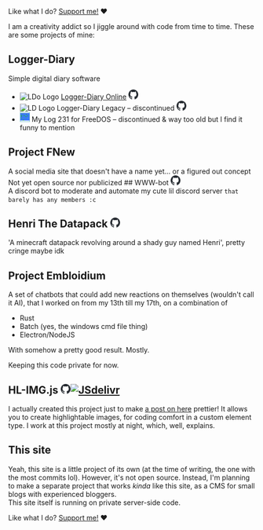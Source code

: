 Like what I do? [Support me!](/?p=support) ❤️

I am a creativity addict so I jiggle around with code from time to time. These are some projects of mine:

## Logger-Diary
<div class="derivi-twivi">
Simple digital diary software
</div>

- <img src="https://logger-diary.strawmelonjuice.com/img/logo/logo_512px.png" height="20px" alt="LDo Logo"> [Logger-Diary Online](https://logger-diary.strawmelonjuice.com/) <a href="https://github.com/strawmelonjuice/logger-diary.online" target="_blank"><img src="/assets/img/github-mark.svg" height="20px" alt="GitHub"></a>
- <img src="https://raw.githubusercontent.com/strawmelonjuice/logger-diary.legacy/desktop-beta/logger/icons/logo.png" height="20px" alt="LD Logo"> Logger-Diary Legacy – discontinued <a href="https://github.com/strawmelonjuice/logger-diary.legacy" target="_blank"><img src="/assets/img/github-mark.svg" height="20px" alt="GitHub"></a>
- <img src="/assets/img/2015logo.png" height="20px" alt="mylog231 logo"> My Log 231 for FreeDOS – discontinued & way too old but I find it funny to mention

## Project FNew
<div class="derivi-twivi">
A social media site that doesn't have a name yet... or a figured out concept
</div>
Not yet open source nor publicized
## WWW-bot <a href="https://github.com/strawmelonjuice/wwwbot-discord" target="_blank"><img src="/assets/img/github-mark.svg" height="20px" alt="GitHub"></a>
<div class="derivi-twivi">
    A discord bot to moderate and automate my cute lil discord server <code>that barely has any members :c</code>
</div>


## Henri The Datapack <a href="https://github.com/strawmelonjuice/Henri_The_Datapack" target="_blank"><img src="/assets/img/github-mark.svg" height="20px" alt="GitHub"></a>

<div class="derivi-twivi">
'A minecraft datapack revolving around a shady guy named Henri', pretty cringe maybe idk
</div>

## Project Embloidium

<div class="derivi-twivi">
A set of chatbots that could add new reactions on themselves (wouldn't call it AI), that I worked on from my 13th till my 17th, on a combination of
<ul>
<li>Rust</li>
<li>Batch (yes, the windows cmd file thing)</li>
<li>Electron/NodeJS</li>
</ul>
With somehow a pretty good result. Mostly.
</div>

Keeping this code private for now.


## HL-IMG.js <a href="https://github.com/strawmelonjuice/hl-img.js/" target="_blank"><img src="/assets/img/github-mark.svg" height="20px" alt="GitHub"></a><a href="https://www.jsdelivr.com/package/gh/strawmelonjuice/hl-img.js/" target="_blank"><img src="https://www.jsdelivr.com/assets/5c45c9be8960b51a5e8ad5bc3ad6492bfbcb0dcf/img/icons/jsdelivr_icon.svg" height="20px" alt="JSdelivr"></a>

<div class="derivi-twivi">
I actually created this project just to make <a href="/blog?p=posts/art/mousemouse-3.2">a post on here</a> prettier! It allows you to create highlightable images, for coding comfort in a custom element type. I work at this project mostly at night, which, well, explains.
</div>


## This site

<div class="derivi-twivi">
Yeah, this site is a little project of its own (at the time of writing, the one with the most commits lol).
However, it's not open source. Instead, I'm planning to make a separate project that works <i>kinda</i> like this site, as a CMS for small blogs with experienced bloggers.
</div>
This site itself is running on private server-side code.


Like what I do? [Support me!](/?p=support) ❤️